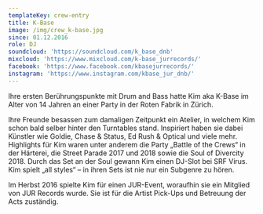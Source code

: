```yaml
---
templateKey: crew-entry
title: K-Base
image: /img/crew_k-base.jpg
since: 01.12.2016
role: DJ
soundcloud: 'https://soundcloud.com/k_base_dnb'
mixcloud: 'https://www.mixcloud.com/k-base_jurrecords/'
facebook: 'https://www.facebook.com/kbasejurrecords/'
instagram: 'https://www.instagram.com/kbase_jur_dnb/'
---
```

Ihre ersten Berührungspunkte mit Drum and Bass hatte Kim aka K-Base im Alter von 14 Jahren an einer Party in der Roten Fabrik in Zürich. 

Ihre Freunde besassen zum damaligen Zeitpunkt ein Atelier, in welchem Kim schon bald selber hinter den Turntables stand. Inspiriert haben sie dabei Künstler wie Goldie, Chase & Status, Ed Rush & Optical und viele mehr. Highlights für Kim waren unter anderem die Party „Battle of the Crews“ in der Härterei, die Street Parade 2017 und 2018 sowie die Soul of Divercity 2018. Durch das Set an der Soul gewann Kim einen DJ-Slot bei SRF Virus. Kim spielt „all styles“ – in ihren Sets ist nie nur ein Subgenre zu hören.

Im Herbst 2016 spielte Kim für einen JUR-Event, woraufhin sie ein Mitglied von JUR Records wurde. Sie ist für die Artist Pick-Ups und Betreuung der Acts zuständig.
